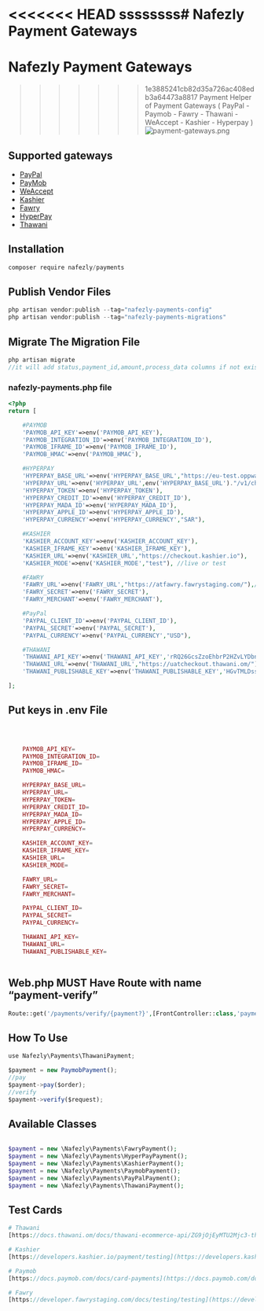 <<<<<<< HEAD
ssssssss# Nafezly Payment Gateways
=======
# Nafezly Payment Gateways
>>>>>>> 1e3885241cb82d35a726ac408edb3a64473a8817
Payment Helper of Payment Gateways ( PayPal - Paymob - Fawry - Thawani - WeAccept - Kashier - Hyperpay )
![payment-gateways.png](https://github.com/nafezly/payments/blob/master/payment-gateways.png?raw=true)


## Supported gateways

- [PayPal](https://paypal.com/)
- [PayMob](https://paymob.com/)
- [WeAccept](https://paymob.com/)
- [Kashier](https://kashier.io/)
- [Fawry](https://fawry.com/)
- [HyperPay](https://www.hyperpay.com/)
- [Thawani](https://https://thawani.om/)

## Installation

```jsx
composer require nafezly/payments
```

## Publish Vendor Files

```jsx
php artisan vendor:publish --tag="nafezly-payments-config"
php artisan vendor:publish --tag="nafezly-payments-migrations"
```

## Migrate The Migration File

```jsx
php artisan migrate
//it will add status,payment_id,amount,process_data columns if not exists in orders table
```

### nafezly-payments.php file

```php
<?php
return [

	#PAYMOB
	'PAYMOB_API_KEY'=>env('PAYMOB_API_KEY'),
	'PAYMOB_INTEGRATION_ID'=>env('PAYMOB_INTEGRATION_ID'),
	'PAYMOB_IFRAME_ID'=>env('PAYMOB_IFRAME_ID'),
	'PAYMOB_HMAC'=>env('PAYMOB_HMAC'),

	#HYPERPAY
	'HYPERPAY_BASE_URL'=>env('HYPERPAY_BASE_URL',"https://eu-test.oppwa.com"),
	'HYPERPAY_URL'=>env('HYPERPAY_URL',env('HYPERPAY_BASE_URL')."/v1/checkouts"),
	'HYPERPAY_TOKEN'=>env('HYPERPAY_TOKEN'),
	'HYPERPAY_CREDIT_ID'=>env('HYPERPAY_CREDIT_ID'),
	'HYPERPAY_MADA_ID'=>env('HYPERPAY_MADA_ID'),
	'HYPERPAY_APPLE_ID'=>env('HYPERPAY_APPLE_ID'),
	'HYPERPAY_CURRENCY'=>env('HYPERPAY_CURRENCY',"SAR"),

	#KASHIER
	'KASHIER_ACCOUNT_KEY'=>env('KASHIER_ACCOUNT_KEY'),
	'KASHIER_IFRAME_KEY'=>env('KASHIER_IFRAME_KEY'),
	'KASHIER_URL'=>env('KASHIER_URL',"https://checkout.kashier.io"),
	'KASHIER_MODE'=>env('KASHIER_MODE',"test"), //live or test

	#FAWRY
	'FAWRY_URL'=>env('FAWRY_URL',"https://atfawry.fawrystaging.com/"),//or https://www.atfawry.com/ for production
	'FAWRY_SECRET'=>env('FAWRY_SECRET'),
	'FAWRY_MERCHANT'=>env('FAWRY_MERCHANT'),

	#PayPal
	'PAYPAL_CLIENT_ID'=>env('PAYPAL_CLIENT_ID'),
	'PAYPAL_SECRET'=>env('PAYPAL_SECRET'),
	'PAYPAL_CURRENCY'=>env('PAYPAL_CURRENCY',"USD"),

	#THAWANI
	'THAWANI_API_KEY'=>env('THAWANI_API_KEY','rRQ26GcsZzoEhbrP2HZvLYDbn9C9et'),
	'THAWANI_URL'=>env('THAWANI_URL',"https://uatcheckout.thawani.om/"),
	'THAWANI_PUBLISHABLE_KEY'=>env('THAWANI_PUBLISHABLE_KEY','HGvTMLDssJghr9tlN9gr4DVYt0qyBy')

];
```
## Put keys in .env File
```php



	PAYMOB_API_KEY=
	PAYMOB_INTEGRATION_ID=
	PAYMOB_IFRAME_ID=
	PAYMOB_HMAC=

	HYPERPAY_BASE_URL=
	HYPERPAY_URL=
	HYPERPAY_TOKEN=
	HYPERPAY_CREDIT_ID=
	HYPERPAY_MADA_ID=
	HYPERPAY_APPLE_ID=
	HYPERPAY_CURRENCY=

	KASHIER_ACCOUNT_KEY=
	KASHIER_IFRAME_KEY=
	KASHIER_URL=
	KASHIER_MODE=

	FAWRY_URL=
	FAWRY_SECRET=
	FAWRY_MERCHANT=

	PAYPAL_CLIENT_ID=
	PAYPAL_SECRET=
	PAYPAL_CURRENCY=

	THAWANI_API_KEY=
	THAWANI_URL=
	THAWANI_PUBLISHABLE_KEY=



```

## Web.php MUST Have Route with name “payment-verify”

```php
Route::get('/payments/verify/{payment?}',[FrontController::class,'payment_verify'])->name('payment-verify');
```

## How To Use

```jsx
use Nafezly\Payments\ThawaniPayment;

$payment = new PaymobPayment();
//pay
$payment->pay($order);
//verify
$payment->verify($request);

```

## Available Classes

```php

$payment = new \Nafezly\Payments\FawryPayment();
$payment = new \Nafezly\Payments\HyperPayPayment();
$payment = new \Nafezly\Payments\KashierPayment();
$payment = new \Nafezly\Payments\PaymobPayment();
$payment = new \Nafezly\Payments\PayPalPayment();
$payment = new \Nafezly\Payments\ThawaniPayment();
```

## Test Cards

```php
# Thawani 
[https://docs.thawani.om/docs/thawani-ecommerce-api/ZG9jOjEyMTU2Mjc3-thawani-test-card](https://docs.thawani.om/docs/thawani-ecommerce-api/ZG9jOjEyMTU2Mjc3-thawani-test-card)

# Kashier 
[https://developers.kashier.io/payment/testing](https://developers.kashier.io/payment/testing)

# Paymob
[https://docs.paymob.com/docs/card-payments](https://docs.paymob.com/docs/card-payments)

# Fawry
[https://developer.fawrystaging.com/docs/testing/testing](https://developer.fawrystaging.com/docs/testing/testing)
```
